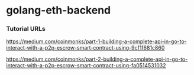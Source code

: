 # golang-eth-backend

### Tutorial URLs

https://medium.com/coinmonks/part-1-building-a-complete-api-in-go-to-interact-with-a-p2p-escrow-smart-contract-using-9cf1f681c860

https://medium.com/coinmonks/part-2-building-a-complete-api-in-go-to-interact-with-a-p2p-escrow-smart-contract-using-fa0514531032
